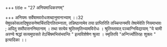 +++
title = "27 अनियमाधिकरणम्"

+++
अनियमः सर्वेषामवरोधःशब्दानुमानाभ्याम् ।।32  
येषूपकोसलादिषूपासनेष्वर्चिरादिगतिराम्नाता, तन्निष्ठानामेव तया प्राप्तिरिति तच्चिन्तनमपि तेषामेवेति नियमाभावः ; अपितु सर्वोपासननिष्ठानाम् । तथा सत्येव श्रुतिस्मृतिभ्यामविरोधः । श्रुतिस्तावत् पञ्चाग्निविद्यायाम् "ये चामी अरण्ये श्रद्धां सत्यमुपासते तेऽर्चिषमभिसंभवन्ति " इत्यविशेषेण श्रुत्वा । स्मृतिरपि "अन्गिर्ज्योतिरहः शुक्लः " इत्यादिका ।।